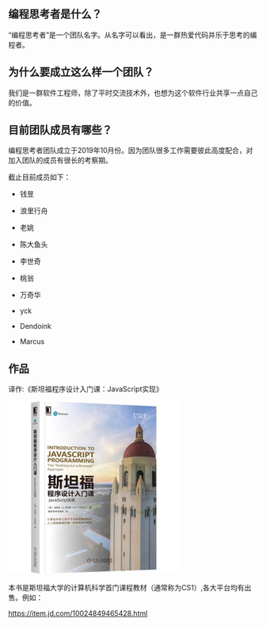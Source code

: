 ## 编程思考者是什么？

“编程思考者”是一个团队名字。从名字可以看出，是一群热爱代码并乐于思考的编程者。

## 为什么要成立这么样一个团队？

我们是一群软件工程师，除了平时交流技术外，也想为这个软件行业共享一点自己的价值。


## 目前团队成员有哪些？

编程思考者团队成立于2019年10月份。因为团队很多工作需要彼此高度配合，对加入团队的成员有很长的考察期。

截止目前成员如下：

- 钱昱

- 浪里行舟

- 老姚

- 陈大鱼头

- 李世奇

- 桃翁

- 万奇华

- yck

- Dendoink

- Marcus

## 作品

译作:《斯坦福程序设计入门课：JavaScript实现》

![image](files/book1.jpg)

本书是斯坦福大学的计算机科学首门课程教材（通常称为CS1）,各大平台均有出售。例如：

https://item.jd.com/10024849465428.html

